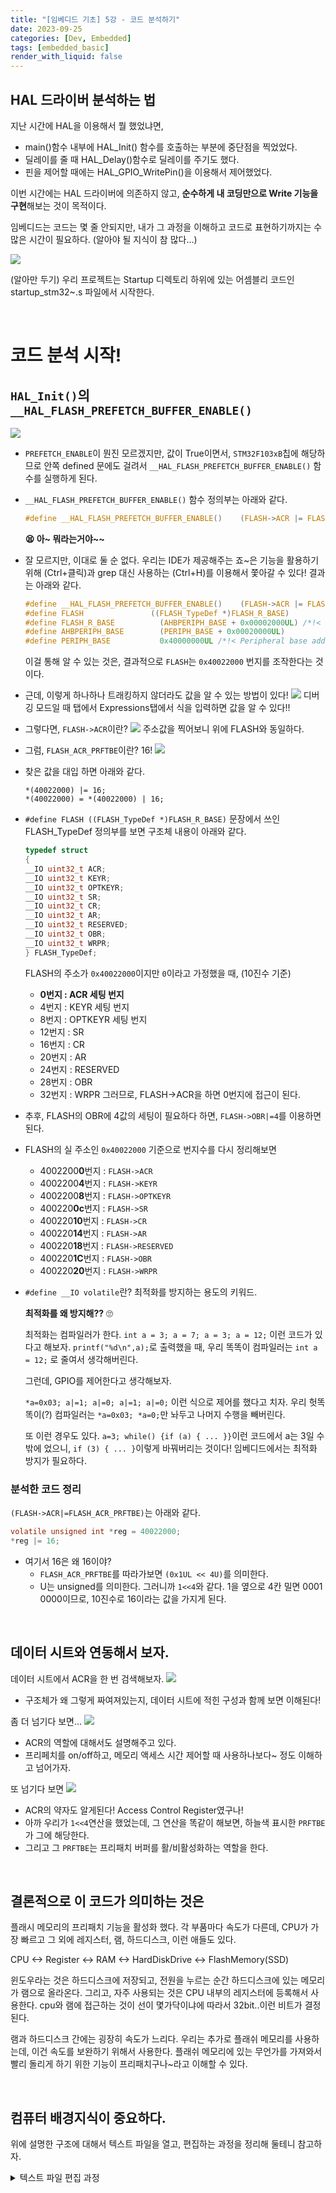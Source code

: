 ```yaml
---
title: "[임베디드 기초] 5강 - 코드 분석하기"
date: 2023-09-25
categories: [Dev, Embedded]
tags: [embedded_basic]
render_with_liquid: false
---
```


## HAL 드라이버 분석하는 법
지난 시간에 HAL을 이용해서 뭘 했었냐면,
-  main()함수 내부에 HAL_Init() 함수를 호출하는 부분에 중단점을 찍었었다.
- 딜레이를 줄 때 HAL_Delay()함수로 딜레이를 주기도 했다.
- 핀을 제어할 때에는 HAL_GPIO_WritePin()을 이용해서 제어했었다.


이번 시간에는 HAL 드라이버에 의존하지 않고, **순수하게 내 코딩만으로 Write 기능을 구현**해보는 것이 목적이다.

임베디드는 코드는 몇 줄 안되지만, 내가 그 과정을 이해하고 코드로 표현하기까지는 수많은 시간이 필요하다. (알아야 될 지식이 참 많다...)


![](/assets/img/Embedded_Basic/05/1.png)

(알아만 두기) 우리 프로젝트는 Startup 디렉토리 하위에 있는 어셈블리 코드인 startup_stm32~.s 파일에서 시작한다.

<br>

# 코드 분석 시작!
## `HAL_Init()`의 `__HAL_FLASH_PREFETCH_BUFFER_ENABLE()`
![](/assets/img/Embedded_Basic/05/2.png)
- `PREFETCH_ENABLE`이 뭔진 모르겠지만, 값이 True이면서, `STM32F103xB`칩에 해당하므로 안쪽 defined 문에도 걸려서 `__HAL_FLASH_PREFETCH_BUFFER_ENABLE()` 함수를 실행하게 된다.
- `__HAL_FLASH_PREFETCH_BUFFER_ENABLE()` 함수 정의부는 아래와 같다.
    ```c
    #define __HAL_FLASH_PREFETCH_BUFFER_ENABLE()    (FLASH->ACR |= FLASH_ACR_PRFTBE)
    ```
    **😫 아~ 뭐라는거야~~**

- 잘 모르지만, 이대로 둘 순 없다. 우리는 IDE가 제공해주는 죠~은 기능을 활용하기 위해 (Ctrl+클릭)과 grep 대신 사용하는 (Ctrl+H)를 이용해서 쫓아갈 수 있다! 결과는 아래와 같다.
    ```c
    #define __HAL_FLASH_PREFETCH_BUFFER_ENABLE()    (FLASH->ACR |= FLASH_ACR_PRFTBE)
    #define FLASH               ((FLASH_TypeDef *)FLASH_R_BASE)
    #define FLASH_R_BASE          (AHBPERIPH_BASE + 0x00002000UL) /*!< Flash registers base address */
    #define AHBPERIPH_BASE        (PERIPH_BASE + 0x00020000UL)
    #define PERIPH_BASE           0x40000000UL /*!< Peripheral base address in the alias region */
    ```
    이걸 통해 알 수 있는 것은, 결과적으로 `FLASH`는 `0x40022000` 번지를 조작한다는 것이다.
- 근데, 이렇게 하나하나 트래킹하지 않더라도 값을 알 수 있는 방법이 있다!
    ![](/assets/img/Embedded_Basic/05/3.png)
    디버깅 모드일 때 탭에서 Expressions탭에서 식을 입력하면 값을 알 수 있다!!

- 그렇다면, `FLASH->ACR`이란?
    ![](/assets/img/Embedded_Basic/05/4.png)
    주소값을 찍어보니 위에 FLASH와 동일하다.
- 그럼, `FLASH_ACR_PRFTBE`이란? 16!
    ![](/assets/img/Embedded_Basic/05/5.png)
- 찾은 값을 대입 하면 아래와 같다.
  ```plainText
  *(40022000) |= 16;
  *(40022000) = *(40022000) | 16;
  ```
- `#define FLASH ((FLASH_TypeDef *)FLASH_R_BASE)` 문장에서 쓰인 FLASH_TypeDef 정의부를 보면 구조체 내용이 아래와 같다.
    ```c
    typedef struct
    {
    __IO uint32_t ACR;
    __IO uint32_t KEYR;
    __IO uint32_t OPTKEYR;
    __IO uint32_t SR;
    __IO uint32_t CR;
    __IO uint32_t AR;
    __IO uint32_t RESERVED;
    __IO uint32_t OBR;
    __IO uint32_t WRPR;
    } FLASH_TypeDef;
    ```
    FLASH의 주소가 `0x40022000`이지만 `0`이라고 가정했을 때, (10진수 기준)
    - **0번지 : ACR 세팅 번지**
    - 4번지 : KEYR 세팅 번지
    - 8번지 : OPTKEYR 세팅 번지
    - 12번지 : SR
    - 16번지 : CR
    - 20번지 : AR
    - 24번지 : RESERVED
    - 28번지 : OBR
    - 32번지 : WRPR
    그러므로, FLASH->ACR을 하면 0번지에 접근이 된다.
- 추후, FLASH의 OBR에 4값의 세팅이 필요하다 하면, `FLASH->OBR|=4`를 이용하면 된다.
- FLASH의 실 주소인 `0x40022000` 기준으로 번지수를 다시 정리해보면
    - 4002200**0**번지 : `FLASH->ACR`
    - 4002200**4**번지 : `FLASH->KEYR`
    - 4002200**8**번지 : `FLASH->OPTKEYR`
    - 400220**0c**번지 : `FLASH->SR`
    - 400220**10**번지 : `FLASH->CR`
    - 400220**14**번지 : `FLASH->AR`
    - 400220**18**번지 : `FLASH->RESERVED`
    - 400220**1C**번지 : `FLASH->OBR`
    - 400220**20**번지 : `FLASH->WRPR`
- `#define __IO volatile`란? 최적화를 방지하는 용도의 키워드.
  
  **최적화를 왜 방지해??** 🙄

  최적화는 컴파일러가 한다. `int a = 3; a = 7; a = 3; a = 12;` 이런 코드가 있다고 해보자.   `printf("%d\n",a);`로 출력했을 때, 우리 똑똑이 컴파일러는 `int a = 12;` 로 줄여서 생각해버린다.

  그런데, GPIO를 제어한다고 생각해보자.

  `*a=0x03; a|=1; a|=0; a|=1; a|=0;` 이런 식으로 제어를 했다고 치자.
  우리 헛똑똑이(?) 컴파일러는 `*a=0x03; *a=0;`만 놔두고 나머지 수행을 빼버린다.

  또 이런 경우도 있다.
  `a=3; while() {if (a) { ... }}`이런 코드에서 a는 3일 수 밖에 었으니, `if (3) { ... }`이렇게 바꿔버리는 것이다!
  임베디드에서는 최적화 방지가 필요하다.
  
### 분석한 코드 정리
`(FLASH->ACR|=FLASH_ACR_PRFTBE)`는 아래와 같다.
```c
volatile unsigned int *reg = 40022000;
*reg |= 16;
```
- 여기서 16은 왜 16이야?
  - `FLASH_ACR_PRFTBE`를 따라가보면 `(0x1UL << 4U)`를 의미한다.
  - U는 unsigned를 의미한다. 그러니까 `1<<4`와 같다. 1을 옆으로 4칸 밀면 0001 0000이므로, 10진수로 16이라는 값을 가지게 된다.


<br>

## 데이터 시트와 연동해서 보자.
데이터 시트에서 ACR을 한 번 검색해보자.
![](/assets/img/Embedded_Basic/05/6.png)
- 구조체가 왜 그렇게 짜여져있는지, 데이터 시트에 적힌 구성과 함께 보면 이해된다!

좀 더 넘기다 보면...
![](/assets/img/Embedded_Basic/05/7.png)
- ACR의 역할에 대해서도 설명해주고 있다.
- 프리페치를 on/off하고, 메모리 액세스 시간 제어할 때 사용하나보다~ 정도 이해하고 넘어가자.

또 넘기다 보면
![](/assets/img/Embedded_Basic/05/8.png)
- ACR의 약자도 알게된다! Access Control Register였구나!
- 아까 우리가 `1<<4`연산을 했었는데, 그 연산을 똑같이 해보면, 하늘색 표시한 `PRFTBE`가 그에 해당한다.
- 그리고 그 `PRFTBE`는 프리패치 버퍼를 활/비활성화하는 역할을 한다.

<br>

## 결론적으로 이 코드가 의미하는 것은
플래시 메모리의 프리패치 기능을 활성화 했다.
각 부품마다 속도가 다른데,
CPU가 가장 빠르고 그 외에 레지스터, 램, 하드디스크, 이런 애들도 있다.

CPU <-> Register <-> RAM <-> HardDiskDrive <-> FlashMemory(SSD)

윈도우라는 것은 하드디스크에 저장되고,
전원을 누르는 순간 하드디스크에 있는 메모리가 램으로 올라온다.
그리고, 자주 사용되는 것은 CPU 내부의 레지스터에 등록해서 사용한다.
cpu와 램에 접근하는 것이 선이 몇가닥이냐에 따라서 32bit..이런 비트가 결정된다.


램과 하드디스크 간에는 굉장히 속도가 느리다.
우리는 추가로 플래쉬 메모리를 사용하는데, 이건 속도를 보완하기 위해서 사용한다.
플래쉬 메모리에 있는 무언가를 가져와서 빨리 돌리게 하기 위한 기능이 프리패치구나~라고 이해할 수 있다.

<br>

## 컴퓨터 배경지식이 중요하다.
위에 설명한 구조에 대해서 텍스트 파일을 열고, 편집하는 과정을 정리해 둘테니 참고하자.
<details>
<summary>텍스트 파일 편집 과정</summary>

    1. 사용자가 텍스트 편집 프로그램을 실행하면, 운영 체제는 하드디스크에서 해당 프로그램의 실행 파일을 찾아와 RAM으로 복사함.
    <br>
    2. CPU는 RAM에 있는 텍스트 편집 프로그램의 명령어를 실행하여 프로그램을 시작하고, 필요한 계산을 수행함.
    <br>
    3. 사용자가 편집하려는 텍스트 파일을 열면, 하드디스크에서 파일을 읽어와 RAM으로 로드(파일 내용 임시로 저장)함.
    <br>
    4. 사용자가 텍스트를 편집하면, RAM에 있는 데이터가 레지스터로 이동하여 계산 및 편집 작업이 수행됨.
    <br>
    5. 사용자가 저장 버튼을 클릭하면, 수정된 텍스트 데이터가 다시 RAM으로 이동하고, 이후 하드디스크 또는 플래시 메모리에 저장됨.
    <br>
    6. 텍스트 편집 작업이 완료되면, CPU는 프로그램을 종료하고 RAM에 저장된 데이터를 정리(사용한 메모리 공간 해제)함.
    <br>
    정리하자면, CPU는 중앙에서 모든 명령을 제어하고 데이터를 처리하는 핵심 역할을 하며, 하드디스크와 RAM은 데이터의 저장과 임시 보관을 담당하고, 레지스터는 중간 결과를 저장하는 데 사용된다.

</details>
